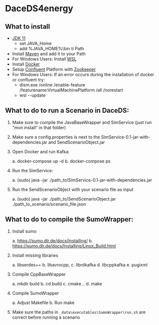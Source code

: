 # DaceDS4energy

## What to install

* [JDK 11](https://jdk.java.net/archive/) 
  * set JAVA_Home
  * add %JAVA_HOME%\bin ti Path
* Install [Maven](https://maven.apache.org/download.cgi) and add it to your Path
* For Windows Users: Install [WSL](https://learn.microsoft.com/de-de/windows/wsl/install)
* Install [Docker](https://docs.docker.com/engine/install/)
* Setup [Confluent](https://docs.confluent.io/platform/current/platform-quickstart.html#qs-prereq) Platform with [Zookeeper](https://github.com/confluentinc/cp-all-in-one/blob/7.5.2-post/cp-all-in-one/docker-compose.yml)
* For Windows Users: If an error occurs during the installation of docker or confluent try:
  * dism.exe /online /enable-feature /featurename:VirtualMachinePlatform /all /norestart
  * wsl --update



## What to do to run a Scenario in DaceDS:
1.	Make sure to compile the JavaBaseWrapper and SimService (just run “mvn install” in that folder)
2.	Make sure a config.properties is next to the SimService-0.1-jar-with-dependencies.jar and SendScenarioObject.jar
3.	Open Docker and run Kafka:

    a.	docker-compose up -d
    b.	docker-compose ps

4.	Run the SimService:

    a.	(sudo) java -jar ./path_to/SimService-0.1-jar-with-dependencies.jar
5.	Run the SendScenarioObject with your scenario file as input

    a.	(sudo) java -jar ./path_to/SendScenarioObject.jar ./path_to_scenario/scenario_file.json

## What to do to compile the SumoWrapper:
1.	Install sumo

    a.	https://sumo.dlr.de/docs/Installing/
    b.	https://sumo.dlr.de/docs/Installing/Linux_Build.html
2.	Install missing libraries
      
    a.	libserdes++
    b.	libavrocpp,
    c.	librdkafka
    d.	libcppkafka
    e.	pugixml
3.	Compile CppBaseWrapper
      
    a.	mkdir build
    b.	cd build
    c.	cmake ..
    d.	make
4.	Compile SumoWrapper
      
    a.	Adjust Makefile
    b.	Run make
5.	Make sure the paths in `_data\executables\SumoWrapper\run.sh` are correct before running a scenario